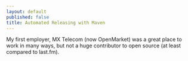 ```yaml
---
layout: default
published: false
title: Automated Releasing with Maven
---
```


My first employer, MX Telecom (now OpenMarket) was a great place to work in many ways, but not a huge contributor to open source (at least compared to last.fm). 